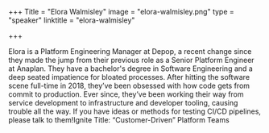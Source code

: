 +++
Title = "Elora Walmisley"
image = "elora-walmisley.png"
type = "speaker"
linktitle = "elora-walmisley"

+++

Elora is a Platform Engineering Manager at Depop, a recent change since they made the jump from their previous role as a Senior Platform Engineer at Anaplan. They have a bachelor's degree in Software Engineering and a deep seated impatience for bloated processes. After hitting the software scene full-time in 2018, they’ve been obsessed with how code gets from commit to production. Ever since, they’ve been working their way from service development to infrastructure and developer tooling, causing trouble all the way. If you have ideas or methods for testing CI/CD pipelines, please talk to them!Ignite Title: “Customer-Driven” Platform Teams